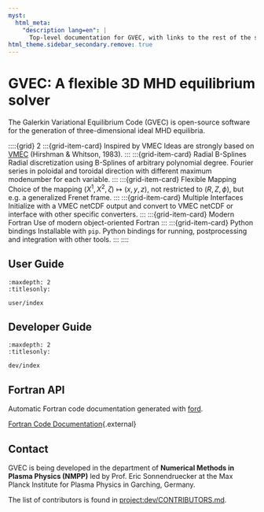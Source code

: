 ```yaml
---
myst:
  html_meta:
    "description lang=en": |
      Top-level documentation for GVEC, with links to the rest of the site..
html_theme.sidebar_secondary.remove: true
---
```


# GVEC: A flexible 3D MHD equilibrium solver

The Galerkin Variational Equilibrium Code (GVEC) is open-source software for the generation of three-dimensional ideal MHD equilibria.

::::{grid} 2
:::{grid-item-card}  Inspired by VMEC
Ideas are strongly based on [VMEC](https://princetonuniversity.github.io/STELLOPT/VMEC) (Hirshman & Whitson, 1983).
:::
:::{grid-item-card}  Radial B-Splines
Radial discretization using B-Splines of arbitrary polynomial degree. Fourier series in poloidal and toroidal direction with different maximum modenumber for each variable.
:::
:::{grid-item-card}  Flexible Mapping
Choice of the mapping $(X^1,X^2,\zeta) \mapsto (x,y,z)$, not restricted to $(R,Z,\phi)$, but e.g. a generalized Frenet frame.
:::
:::{grid-item-card}  Multiple Interfaces
Initialize with a VMEC netCDF output and convert to VMEC netCDF or interface with other specific converters.
:::
:::{grid-item-card}  Modern Fortran
Use of modern object-oriented Fortran
:::
:::{grid-item-card}  Python bindings
Installable with `pip`. Python bindings for running, postprocessing and integration with other tools.
:::
::::


## User Guide

```{toctree}
:maxdepth: 2
:titlesonly:

user/index
```

## Developer Guide

```{toctree}
:maxdepth: 2
:titlesonly:

dev/index
```

## Fortran API

Automatic Fortran code documentation generated with [ford](https://forddocs.readthedocs.io).

[Fortran Code Documentation](ford/index.html){.external}

## Contact

GVEC is being developed in the department of **Numerical Methods in Plasma Physics (NMPP)**
led by Prof. Eric Sonnendruecker at the Max Planck Institute for Plasma Physics
in Garching, Germany.

The list of contributors is found in <project:dev/CONTRIBUTORS.md>.
